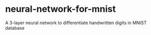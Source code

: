 # neural-network-for-mnist
A 3-layer neural network to differentiate handwritten digits in MNIST database
